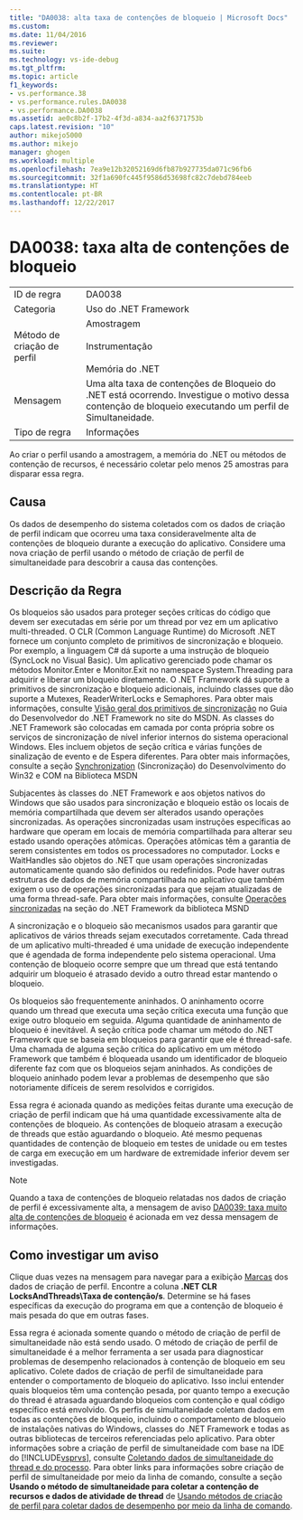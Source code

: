 ```yaml
---
title: "DA0038: alta taxa de contenções de bloqueio | Microsoft Docs"
ms.custom: 
ms.date: 11/04/2016
ms.reviewer: 
ms.suite: 
ms.technology: vs-ide-debug
ms.tgt_pltfrm: 
ms.topic: article
f1_keywords:
- vs.performance.38
- vs.performance.rules.DA0038
- vs.performance.DA0038
ms.assetid: ae0c8b2f-17b2-4f3d-a834-aa2f6371753b
caps.latest.revision: "10"
author: mikejo5000
ms.author: mikejo
manager: ghogen
ms.workload: multiple
ms.openlocfilehash: 7ea9e12b32052169d6fb87b927735da071c96fb6
ms.sourcegitcommit: 32f1a690fc445f9586d53698fc82c7debd784eeb
ms.translationtype: HT
ms.contentlocale: pt-BR
ms.lasthandoff: 12/22/2017
---
```

# <a name="da0038-high-rate-of-lock-contentions"></a>DA0038: taxa alta de contenções de bloqueio
|||  
|-|-|  
|ID de regra|DA0038|  
|Categoria|Uso do .NET Framework|  
|Método de criação de perfil|Amostragem<br /><br /> Instrumentação<br /><br /> Memória do .NET|  
|Mensagem|Uma alta taxa de contenções de Bloqueio do .NET está ocorrendo. Investigue o motivo dessa contenção de bloqueio executando um perfil de Simultaneidade.|  
|Tipo de regra|Informações|  
  
 Ao criar o perfil usando a amostragem, a memória do .NET ou métodos de contenção de recursos, é necessário coletar pelo menos 25 amostras para disparar essa regra.  
  
## <a name="cause"></a>Causa  
 Os dados de desempenho do sistema coletados com os dados de criação de perfil indicam que ocorreu uma taxa consideravelmente alta de contenções de bloqueio durante a execução do aplicativo. Considere uma nova criação de perfil usando o método de criação de perfil de simultaneidade para descobrir a causa das contenções.  
  
## <a name="rule-description"></a>Descrição da Regra  
 Os bloqueios são usados para proteger seções críticas do código que devem ser executadas em série por um thread por vez em um aplicativo multi-threaded. O CLR (Common Language Runtime) do Microsoft .NET fornece um conjunto completo de primitivos de sincronização e bloqueio. Por exemplo, a linguagem C# dá suporte a uma instrução de bloqueio (SyncLock no Visual Basic). Um aplicativo gerenciado pode chamar os métodos Monitor.Enter e Monitor.Exit no namespace System.Threading para adquirir e liberar um bloqueio diretamente. O .NET Framework dá suporte a primitivos de sincronização e bloqueio adicionais, incluindo classes que dão suporte a Mutexes, ReaderWriterLocks e Semaphores. Para obter mais informações, consulte [Visão geral dos primitivos de sincronização](http://go.microsoft.com/fwlink/?LinkId=177867) no Guia do Desenvolvedor do .NET Framework no site do MSDN. As classes do .NET Framework são colocadas em camada por conta própria sobre os serviços de sincronização de nível inferior internos do sistema operacional Windows. Eles incluem objetos de seção crítica e várias funções de sinalização de evento e de Espera diferentes. Para obter mais informações, consulte a seção [Synchronization](http://go.microsoft.com/fwlink/?LinkId=177869) (Sincronização) do Desenvolvimento do Win32 e COM na Biblioteca MSDN  
  
 Subjacentes às classes do .NET Framework e aos objetos nativos do Windows que são usados para sincronização e bloqueio estão os locais de memória compartilhada que devem ser alterados usando operações sincronizadas. As operações sincronizadas usam instruções específicas ao hardware que operam em locais de memória compartilhada para alterar seu estado usando operações atômicas. Operações atômicas têm a garantia de serem consistentes em todos os processadores no computador. Locks e WaitHandles são objetos do .NET que usam operações sincronizadas automaticamente quando são definidos ou redefinidos. Pode haver outras estruturas de dados de memória compartilhada no aplicativo que também exigem o uso de operações sincronizadas para que sejam atualizadas de uma forma thread-safe. Para obter mais informações, consulte [Operações sincronizadas](http://go.microsoft.com/fwlink/?LinkId=177870) na seção do .NET Framework da biblioteca MSND  
  
 A sincronização e o bloqueio são mecanismos usados para garantir que aplicativos de vários threads sejam executados corretamente. Cada thread de um aplicativo multi-threaded é uma unidade de execução independente que é agendada de forma independente pelo sistema operacional. Uma contenção de bloqueio ocorre sempre que um thread que está tentando adquirir um bloqueio é atrasado devido a outro thread estar mantendo o bloqueio.  
  
 Os bloqueios são frequentemente aninhados. O aninhamento ocorre quando um thread que executa uma seção crítica executa uma função que exige outro bloqueio em seguida. Alguma quantidade de aninhamento de bloqueio é inevitável. A seção crítica pode chamar um método do .NET Framework que se baseia em bloqueios para garantir que ele é thread-safe. Uma chamada de alguma seção crítica do aplicativo em um método Framework que também é bloqueada usando um identificador de bloqueio diferente faz com que os bloqueios sejam aninhados. As condições de bloqueio aninhado podem levar a problemas de desempenho que são notoriamente difíceis de serem resolvidos e corrigidos.  
  
 Essa regra é acionada quando as medições feitas durante uma execução de criação de perfil indicam que há uma quantidade excessivamente alta de contenções de bloqueio. As contenções de bloqueio atrasam a execução de threads que estão aguardando o bloqueio. Até mesmo pequenas quantidades de contenção de bloqueio em testes de unidade ou em testes de carga em execução em um hardware de extremidade inferior devem ser investigadas.  
  
> [!NOTE]
>  Quando a taxa de contenções de bloqueio relatadas nos dados de criação de perfil é excessivamente alta, a mensagem de aviso [DA0039: taxa muito alta de contenções de bloqueio](../profiling/da0039-very-high-rate-of-lock-contentions.md) é acionada em vez dessa mensagem de informações.  
  
## <a name="how-to-investigate-a-warning"></a>Como investigar um aviso  
 Clique duas vezes na mensagem para navegar para a exibição [Marcas](../profiling/marks-view.md) dos dados de criação de perfil.  Encontre a coluna **.NET CLR LocksAndThreads\Taxa de contenção/s**. Determine se há fases específicas da execução do programa em que a contenção de bloqueio é mais pesada do que em outras fases.  
  
 Essa regra é acionada somente quando o método de criação de perfil de simultaneidade não está sendo usado. O método de criação de perfil de simultaneidade é a melhor ferramenta a ser usada para diagnosticar problemas de desempenho relacionados à contenção de bloqueio em seu aplicativo. Colete dados de criação de perfil de simultaneidade para entender o comportamento de bloqueio do aplicativo. Isso inclui entender quais bloqueios têm uma contenção pesada, por quanto tempo a execução do thread é atrasada aguardando bloqueios com contenção e qual código específico está envolvido. Os perfis de simultaneidade coletam dados em todas as contenções de bloqueio, incluindo o comportamento de bloqueio de instalações nativas do Windows, classes do .NET Framework e todas as outras bibliotecas de terceiros referenciadas pelo aplicativo. Para obter informações sobre a criação de perfil de simultaneidade com base na IDE do [!INCLUDE[vsprvs](../code-quality/includes/vsprvs_md.md)], consulte [Coletando dados de simultaneidade do thread e do processo](../profiling/collecting-thread-and-process-concurrency-data.md). Para obter links para informações sobre criação de perfil de simultaneidade por meio da linha de comando, consulte a seção **Usando o método de simultaneidade para coletar a contenção de recursos e dados de atividade de thread** de [Usando métodos de criação de perfil para coletar dados de desempenho por meio da linha de comando](../profiling/using-profiling-methods-to-collect-performance-data-from-the-command-line.md).